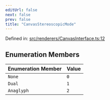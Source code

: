 ```yaml
---
editUrl: false
next: false
prev: false
title: "CanvasStereoscopicMode"
---
```


Defined in: [src/renderers/CanvasInterface.ts:12](https://github.com/jaames/flipnote.js/blob/fa9305c29e8ec1c9100d20a6b44d2fa614eb1888/src/renderers/CanvasInterface.ts#L12)

## Enumeration Members

| Enumeration Member | Value |
| :------ | :------ |
| <a id="none"></a> `None` | `0` |
| <a id="dual"></a> `Dual` | `1` |
| <a id="anaglyph"></a> `Anaglyph` | `2` |
